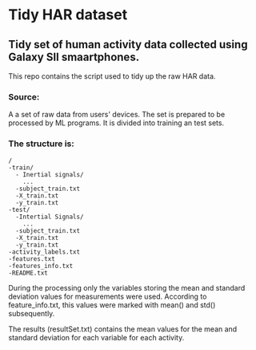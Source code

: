 # Tidy HAR dataset
## Tidy set of human activity data collected using Galaxy SII smaartphones.


This repo contains the script used to tidy up the raw HAR data.

### Source:
A a set of raw data from users' devices. The set is prepared to be processed by ML programs.
It is divided into training an test sets.

### The structure is:
```
/
-train/
  - Inertial signals/
    ...
  -subject_train.txt
  -X_train.txt
  -y_train.txt
-test/
  -Intertial Signals/
    ...
  -subject_train.txt
  -X_train.txt
  -y_train.txt
-activity_labels.txt
-features.txt
-features_info.txt
-README.txt
```

During the processing only the variables storing the mean and standard deviation values for measurements were used.
According to feature_info.txt, this values were marked with mean() and std() subsequently.

The results (resultSet.txt) contains the mean values for the mean and standard deviation for each variable for each activity.